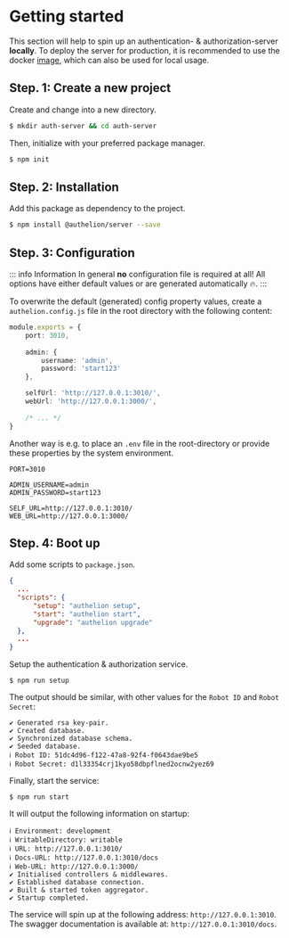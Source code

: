 # Getting started 

This section will help to spin up an authentication- & authorization-server **locally**.
To deploy the server for production, it is recommended to use the docker [image](docker.md),
which can also be used for local usage. 

## Step. 1: Create a new project

Create and change into a new directory.

```bash
$ mkdir auth-server && cd auth-server
```

Then, initialize with your preferred package manager.

```bash
$ npm init
```

## Step. 2: Installation

Add this package as dependency to the project.

```sh
$ npm install @authelion/server --save
```

## Step. 3: Configuration

::: info Information
In general **no** configuration file is required at all!
All options have either default values or are generated automatically 🔥.
:::

To overwrite the default (generated) config property values,
create a `authelion.config.js` file in the root directory with the following content:

```typescript
module.exports = {
    port: 3010,
    
    admin: {
        username: 'admin',
        password: 'start123'
    },

    selfUrl: 'http://127.0.0.1:3010/',
    webUrl: 'http://127.0.0.1:3000/',
    
    /* ... */
}
```
Another way is e.g. to place an `.env` file in the root-directory or provide these properties
by the system environment.

```text
PORT=3010

ADMIN_USERNAME=admin
ADMIN_PASSWORD=start123

SELF_URL=http://127.0.0.1:3010/
WEB_URL=http://127.0.0.1:3000/
```

## Step. 4: Boot up

Add some scripts to `package.json`.

```json
{
  ...
  "scripts": {
      "setup": "authelion setup",
      "start": "authelion start",
      "upgrade": "authelion upgrade"
  },
  ...
}
```

Setup the authentication & authorization service.

```shell
$ npm run setup
```

The output should be similar, with other values for the `Robot ID` and `Robot Secret`:
```shell
✔ Generated rsa key-pair.
✔ Created database.
✔ Synchronized database schema.
✔ Seeded database.
ℹ Robot ID: 51dc4d96-f122-47a8-92f4-f0643dae9be5
ℹ Robot Secret: d1l33354crj1kyo58dbpflned2ocnw2yez69
```


Finally, start the service:

```shell
$ npm run start
```

It will output the following information on startup:

```shell
ℹ Environment: development
ℹ WritableDirectory: writable
ℹ URL: http://127.0.0.1:3010/
ℹ Docs-URL: http://127.0.0.1:3010/docs
ℹ Web-URL: http://127.0.0.1:3000/
✔ Initialised controllers & middlewares.
✔ Established database connection.
✔ Built & started token aggregator.
✔ Startup completed.
```

The service will spin up at the following address: `http://127.0.0.1:3010`. 
The swagger documentation is available at: `http://127.0.0.1:3010/docs`.
